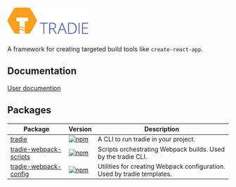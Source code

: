 # <a href="https://github.com/jameslnewell/tradie"><img alt="tradie" src="./logo.png" height="60px" /></a>

A framework for creating targeted build tools like `create-react-app`.

## Documentation

[User documention](packages/tradie/README.md)

## Packages

| Package | Version | Description |
|---------|---------|-------------|
| [tradie](./packages/tradie) | [![npm](https://img.shields.io/npm/v/tradie.svg)]() | A CLI to run tradie in your project. |
| [tradie-webpack-scripts](./packages/tradie-webpack-scripts) | [![npm](https://img.shields.io/npm/v/tradie-webpack-scripts.svg)]() | Scripts orchestrating Webpack builds. Used by the tradie CLI. |
| [tradie-webpack-config](./packages/tradie-webpack-config) | [![npm](https://img.shields.io/npm/v/tradie-webpack-config.svg)]() | Utilities for creating Webpack configuration. Used by tradie templates. |
